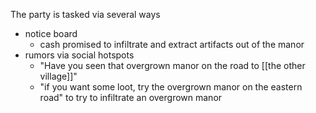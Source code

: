The party is tasked via several ways 
- notice board
	- cash promised to infiltrate and extract artifacts out of the manor
- rumors via social hotspots
	- "Have you seen that overgrown manor on the road to [[the other village]]"
	- "if you want some loot, try the overgrown manor on the eastern road"
to try to infiltrate an overgrown manor